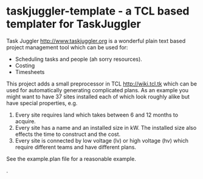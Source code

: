# taskjuggler-template - a TCL based templater for TaskJuggler

Task Juggler http://www.taskjuggler.org is a wonderful plain text
based project management tool which can be used for:

* Scheduling tasks and people (ah sorry resources).
* Costing
* Timesheets

This project adds a small preprocessor in TCL http://wiki.tcl.tk which
can be used for automatically generating complicated plans. As an
example you might want to have 37 sites installed each of which look 
roughly alike but have special properties, e.g. 

1. Every site requires land which takes between 6 and 12 months 
   to acquire.
1. Every site has a name and an installed size in kW. The installed
   size also effects the time to construct and the cost.
1. Every site is connected by low voltage (lv) or high voltage (hv) 
   which require different teams and have different plans.

See the example.plan file for a reasonable example.



.
 
